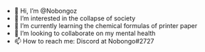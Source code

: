 - 👋 Hi, I’m @Nobongoz
- 👀 I’m interested in the collapse of society
- 🌱 I’m currently learning the chemical formulas of printer paper
- 💞️ I’m looking to collaborate on my mental health
- 📫 How to reach me: Discord at Nobongo#2727

<!---
Nobongoz/Nobongoz is a ✨ special ✨ repository because its `README.md` (this file) appears on your GitHub profile.
You can click the Preview link to take a look at your changes.
--->
